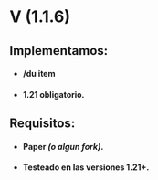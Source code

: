 # V (1.1.6)

## Implementamos:
- #### /du item
- #### 1.21 obligatorio.
## Requisitos:
- #### Paper _(o algun fork)_.
- #### Testeado en las versiones 1.21+.